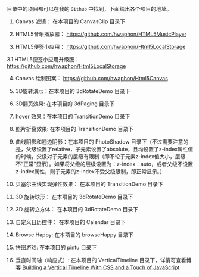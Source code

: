 目录中的项目都可以在我的 `Github` 中找到，下面给出各个项目的地址。

1. Canvas 滤镜： 在本项目的 CanvasClip 目录下

2. HTML5音乐播放器： https://github.com/hwaphon/HTML5MusicPlayer

3. HTML5便签小应用： https://github.com/hwaphon/Html5LocalStorage

3.1 HTML5便签小应用升级版： https://github.com/hwaphon/Html5LocalStorage

4. Canvas 绘制图案： https://github.com/hwaphon/Html5Canvas

5. 3D旋转演示：在本项目的 3dRotateDemo 目录下

6. 3D翻页效果: 在本项目的 3dPaging 目录下

7. hover 效果：在本项目的 TransitionDemo 目录下

8. 照片折叠效果: 在本项目的 TransitionDemo 目录下

9. 曲线阴影和翘边阴影：在本项目的 PhotoShadow 目录下（不过需要注意的是，父级设置了relative，子元素设置了absolute，且均设置了z-index属性值的时候，父级对子元素的层级有限制（即不论子元素z-index值大小，层级不“正常”显示）。如果将父级的层级设置为：z-index：auto，或者父级不设置z-index属性，则子元素的z-index不受父级限制，即正常显示。）

10. 贝塞尔曲线实现弹性效果： 在本项目的 TransitionDemo 目录下

11. 3D 旋转球形： 在本项目的 3dRotateDemo 目录下

12. 3D 旋转立方体： 在本项目的 3dRotateDemo 目录下

13. 自定义日历控件： 在本项目的 Calendar 目录下

14. Browse Happy: 在本项目的 browseHappy 目录下

15. 拼图游戏: 在本项目的 pintu 目录下

16. 垂直时间轴（响应式）: 在本项目的 VerticalTimeline 目录下，详情可查看博客 [Building a Vertical Timeline With CSS and a Touch of JavaScript](https://webdesign.tutsplus.com/tutorials/building-a-vertical-timeline-with-css-and-a-touch-of-javascript--cms-26528)
